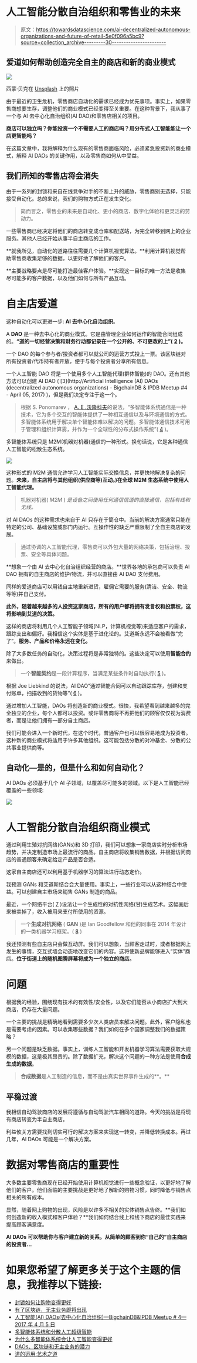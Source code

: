 # 人工智能分散自治组织和零售业的未来

> 原文：<https://towardsdatascience.com/ai-decentralized-autonomous-organizations-and-future-of-retail-5e0f096a5bc9?source=collection_archive---------30----------------------->

## 爱道如何帮助创造完全自主的商店和新的商业模式

![](img/fe2a1c58d21a007e07de274b1d4b9c51.png)

西蒙·贝克在 [Unsplash](https://unsplash.com/collections/10727740/digital-identity?utm_source=unsplash&utm_medium=referral&utm_content=creditCopyText) 上的照片

由于最近的卫生危机，零售商店自动化的需求已经成为优先事项。事实上，如果零售商想要生存，调整他们的商业模式已经变得至关重要。在这种背景下，我从事了一个与 AI 去中心化自治组织(AI DAO)和零售店相关的项目。

**商店可以独立吗？你能投资一个不需要人工的商店吗？用分布式人工智能能让一个店更智能吗？**

在这篇文章中，我将解释为什么现有的零售商面临风险，必须紧急投资新的商业模式，解释 AI DAOs 的关键作用，以及零售商如何从中受益。

## 我们所知的零售店将会消失

由于一系列的封锁和来自在线竞争对手的不断上升的威胁，零售商别无选择，只能接受自动化。总的来说，我们的购物方式正在发生变化。

> 简而言之，零售业的未来是自动化、更小的商店、数字化体验和更灵活的劳动力。

一些零售商已经决定将他们的商店转变成仓库和配送站，为完全转移到网上的企业服务。其他人已经开始从事半自主商店的工作。

**就我所见，自动化的道路往往需要几个计算机视觉算法。**利用计算机视觉帮助零售商收集足够的数据，以更好地了解他们的客户。

**主要战略要点是尽可能打造最佳客户体验。**实现这一目标的唯一方法是收集尽可能多的客户数据，以及他们如何与所有产品互动。

# 自主店爱道

这种自动化可以更进一步: **AI 去中心化自治组织**。

A **DAO** 是一种去中心化的商业模式。它是由管理企业如何运作的智能合同组成的。**“道的一切经营决策和财务行动都记录在一个公开的、不可更改的上”(** [**2**](https://www.bitcoininsider.org/article/20974/blockchain-ownerless-businesses-are-horizon) **)。**

一个 DAO 的每个参与者/投资者都可以就公司的运营方式投上一票。该区块链对所有投资者/代币持有者开放，便于与每个投资者分享所有信息。

一个人工智能 DAO 将是一个使用多个人工智能代理(群体智能)的 DAO。还有其他方法可以创建 AI DAO ( [3](http://Artificial Intelligence (AI) DAOs (decentralized autonomous organizations) - BigchainDB & IPDB Meetup #4 - April 05, 2017) )，但是我们决定专注于这一个。

> 根据 S. Ponomarev ， [A. E .沃隆科夫](https://arxiv.org/search/cs?searchtype=author&query=Voronkov%2C+A+E)的说法，“多智能体系统通信是一种技术，它为多个交互的智能体提供了一种相互通信以及与环境通信的方式。多智能体系统用于解决单个智能体难以解决的问题。多智能体通信技术可用于管理和组织计算雾，并作为一个全球性的分布式操作系统”( [4](https://arxiv.org/abs/1702.08529) )。

多智能体系统只是 M2M(机器对机器)通信的一种形式。换句话说，它是各种通信人工智能的松散生态系统。

![](img/99afbada643e1fed6ecad02f057b22bf.png)

这种形式的 M2M 通信允许学习人工智能实际交换信息，并更快地解决复杂的问题。**未来，自主店将与其他组织(供应商等)互动。)在全球 M2M 生态系统中使用人工智能代理。**

> 机器对机器( *M2M* ) *是设备之间使用任何通信信道的直接通信，包括有线和无线。*

对 AI DAOs 的这种需求也来自于 AI 只存在于筒仓中。当前的解决方案通常只能在特定的公司、基础设施或部门内运行。互操作性的缺乏严重限制了全自主商店的发展。

> 通过协调的人工智能代理，零售商可以外包大量的网络决策，包括治理、投票、安全等具体问题。

**想象一个由 AI 去中心化自治组织经营的商店。**世界各地的承包商可以负责 AI DAO 拥有的自主商店的维护/物流，并可以直接由 AI DAO 支付费用。

同样的爱道商店可以用钱自主地重新进货，雇佣它需要的服务(清洁、安全、物流等等)并自己支付。

**此外，随着越来越多的人投资这家商店，所有的用户都将拥有发言权和投票权，这将影响到艾道的决策。**

这样的商店将利用几个人工智能子领域(NLP，计算机视觉等)来适应客户的需求，跟踪支出和偏好。我相信这个实体是基于进化论的。艾道斯永远不会被看做“完了”。**服务、产品和价格永远在变化。**

除了大多数任务的自动化，决策过程将是非常独特的。这些决定可以使用**智能合约**来做出。

> 一个**智能契约**是一段计算程序，当满足某些条件时自动执行( [5](https://en.wikipedia.org/wiki/Smart_contract) )。

根据 Joe Liebkind 的说法，AI DAO“通过智能合同可以自动跟踪库存，创建和支付账单，扫描收到的货物等”( [6](https://www.investopedia.com/news/daos-and-potential-ownerless-business/) )。

通过增加人工智能，DAOs 将创造新的商业模式。很快，我希望看到越来越多的完全独立的企业，每个人都可以投资。或许零售商将不再把他们的顾客仅仅视为消费者，而是让他们拥有一部分自主商店。

我们可能会进入一个新时代，在这个时代，普通客户也可以很容易地成为投资者。这种新的商业模式将适用于许多其他组织。这可能包括分散的对冲基金、分散的公共事业提供商等。

## 自动化—是的，但是什么和如何自动化？

AI DAOs 必须基于几个 AI 子领域，以覆盖尽可能多的领域。以下是人工智能已经覆盖的一些领域:

![](img/9da38ffe5629bfe33c751442fba8b90a.png)

# 人工智能分散自治组织商业模式

通过利用生殖对抗网络(GANs)和 3D 打印，我们可以想象一家商店实时分析市场趋势，并决定制造市场上最流行的商品。自主商店将收集销售数据，并根据访问商店的普通顾客来确定给定产品是否合适。

这家自主商店还可以利用基于机器学习的算法进行动态定价。

我预测 GANs 和艾道斯结合会大量使用。事实上，一些行业可以从这种结合中受益。可以创建自主市场来销售 GANs 制造的商品。

最近，一个网络平台( [7](https://blocking.net/34101/application-of-dao-dao-of-art/) )设法让一个生成性的对抗性网络(甘)生成艺术。这幅画后来被卖掉了，收入被用来支付所使用的资源。

> 一个**生成对抗网络** ( **GAN** )是 Ian Goodfellow 和他的同事在 2014 年设计的一类机器学习框架。( [8](https://en.wikipedia.org/wiki/Generative_adversarial_network) )

我还预测有些自主店只会做互动屏。我们可以想象，当顾客走过时，或者根据网上发生的事情，交互式墙会动态地改变它们的内容。这将使新品牌能够进入“实体”商店。**位于街道上的随机图腾屏幕将成为一个独立的商店。**

# **问题**

根据我的经验，围绕现有技术的有效性/安全性，以及它们能否从小商店扩大到大商店，仍存在大量问题。

一个主要的挑战是精确地看到需要多少次人类店员来解决问题。此外，客户隐私也是需要考虑的因素。可以收集哪些数据？我们如何在多个国家调整我们的数据策略？

另一个问题是缺乏数据。事实上，训练人工智能和开发机器学习算法需要获取大规模的数据，这是极其昂贵的。除了数据扩充，解决这个问题的一种方法是使用**合成生成的数据**。

> **合成数据**是人工制造的信息，而不是由真实世界事件生成的**。**

## 平稳过渡

我相信自动驾驶商店的发展将遵循与自动驾驶汽车相同的道路。今天的挑战是将现有商店转变为半自主商店。

利益攸关方需要找到切实可行的解决方案来实现这一转变，并降低转换成本。再过几年，AI DAOs 可能是一个解决方案。

# 数据对零售商店的重要性

大多数主要零售商现在已经开始使用计算机视觉进行一些概念验证，以更好地了解他们的客户。他们面临的主要挑战是更好地了解新的购物习惯，同时降低与销售点相关的所有成本。

显然，随着网上购物的出现，风险是以许多不相关的实体销售点告终。**我们如何创造新的收入模式和客户体验？**我们如何结合线上和线下商店的最佳实践来提高顾客满意度。

**AI DAOs 可以帮助你与客户建立新的关系。从简单的顾客到你“自己的”自主商店的投资者…**

# 如果您希望了解更多关于这个主题的信息，我推荐以下链接:

*   [封锁如何让购物变得更好](https://www.technologyreview.com/2020/05/25/1002168/retail-robots-save-local-store-business-lockdown-pandemic-coronavirus-economic-crisis/)
*   [有了区块链，无主业务即将出现](https://www.bitcoininsider.org/article/20974/blockchain-ownerless-businesses-are-horizon)
*   [人工智能(AI) DAOs(去中心化自治组织)—BigchainDB&IPDB Meetup # 4—2017 年 4 月 5 日](https://www.slideshare.net/BigchainDB/artificial-intelligence-ai-daos-decentralised-autonomous-organisations-bigchaindb-ipdb-meetup-4-april-05-2017)
*   [多智能体系统和分散人工超级智能](https://arxiv.org/abs/1702.08529)
*   [为什么多智能体系统会让人工智能变得更好](https://www.appypie.com/multi-agent-systems)
*   [DAOs、区块链和无主业务的潜力](https://www.investopedia.com/news/daos-and-potential-ownerless-business/)
*   [道的运用:艺术之道](https://blocking.net/34101/application-of-dao-dao-of-art/)
